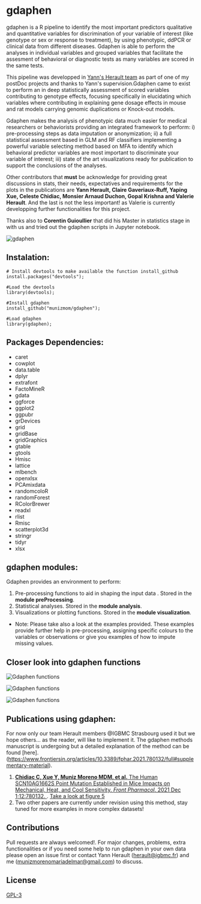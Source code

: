 # gdaphen

[](https://img.shields.io/badge/Gdaphen-v0.0-pink)
gdaphen is a R pipeline to identify the most important predictors qualitative and quantitative variables for discrimination of your variable of interest (like genotype or sex or response to treatment), by using phenotypic, ddPCR or clinical data from different diseases. Gdaphen is able to perform the analyses in individual variables and grouped variables that facilitate the assesment of behavioral or diagnostic tests as many variables are scored in the same tests.

This pipeline was developped in [Yann's Herault team](https://www.igbmc.fr/igbmc/missions/annuaire/yann-herault) as part of one of my postDoc projects and thanks to Yann's supervision.Gdaphen came to exist to perform an in deep statistically assessment of scored variables contributing to genotype effects, focusing specifically in elucidating which variables where contributing in explaining gene dosage effects in mouse and rat models carrying genomic duplications or Knock-out models.

Gdaphen makes the analysis of phenotypic data much easier for medical researchers or behaviorists providing an integrated framework to perform: i) pre-processing steps as data imputation or anonymization; ii)  a full statistical assessment based in GLM and RF classifiers implementing a powerful variable selecting method based on MFA to identify which behavioral predictor variables are most important to discriminate your variable of interest; iii) state of the art visualizations ready for publication to support the conclusions of the analyses.

Other contributors that **must** be acknowledge for providing great discussions in stats, their needs, expectatives and requirements for the plots  in the publications are **Yann Herault, Claire Gaveriaux-Ruff, Yaping Xue, Celeste Chidiac, Monsier Arnaud Duchon, Gopal Krishna and Valerie Herault**. And the last is not the less important! as Valerie is currently developping further functionalities for this project. 

Thanks also to **Corentin Guioullier** that did his Master in statistics stage in with us and tried out the gdaphen scripts in Jupyter notebook.

![gdaphen](https://github.com/munizmom/gdaphen/blob/master/images/graphicalAbstract.jpg)

## Instalation:
```
# Install devtools to make available the function install_github
install.packages("devtools");

#Load the devtools
library(devtools); 

#Install gdaphen
install_github("munizmom/gdaphen");

#Load gdaphen
library(gdaphen);
```

## Packages Dependencies:
* caret
* cowplot
* data.table
* dplyr
* extrafont
* FactoMineR
* gdata
* ggforce
* ggplot2
* ggpubr
* grDevices
* grid
* gridBase
* gridGraphics
* gtable
* gtools
* Hmisc
* lattice
* mlbench
* openxlsx
* PCAmixdata
* randomcoloR
* randomForest
* RColorBrewer
* readxl
* rlist
* Rmisc
* scatterplot3d
* stringr
* tidyr
* xlsx

## gdaphen modules:

Gdaphen provides an environment to perform:

1.  Pre-processing functions to aid in shaping the input data . Stored in the **module preProcessing**. 
2.  Statistical analyses. Stored in the **module analysis**.
3.  Visualizations or plotting functions. Stored in the **module visualization**.

- Note: Please take also a look at the examples provided. These examples provide further help in pre-processing, assigning specific colours to the variables or observations or give you examples of how to impute missing values.


## Closer look into gdaphen functions

![Gdaphen functions](https://github.com/munizmom/gdaphen/blob/master/images/gdaphen_functions_1.jpg)

![Gdaphen functions](https://github.com/munizmom/gdaphen/blob/master/images/gdaphen_functions_2.jpg)

![Gdaphen functions](https://github.com/munizmom/gdaphen/blob/master/images/gdaphen_functions_3.jpg)

## Publications using gdaphen:
For now only our team Herault members @IGBMC Strasbourg used it but we hope others... as the reader, will like to implement it.
The gdaphen methods manuscript is undergoing but a detailed explanation of the method can be found [here].(https://www.frontiersin.org/articles/10.3389/fphar.2021.780132/full#supplementary-material).


1. [**Chidiac C, Xue Y, Muniz Moreno MDM, et al.** The Human SCN10AG1662S Point Mutation Established in Mice Impacts on Mechanical, Heat, and Cool Sensitivity. *Front Pharmacol*. 2021 Dec 1;12:780132. ](https://www.frontiersin.org/articles/10.3389/fphar.2021.780132/full). [Take a look at figure 5](https://www.frontiersin.org/files/Articles/780132/fphar-12-780132-HTML/image_m/fphar-12-780132-g005.jpg)
2. Two other papers are currently under revision using this method, stay tuned for more examples in more complex datasets!


## Contributions
Pull requests are always welcomed!. For major changes, problems, extra functionalities or if you need some help to run gdaphen in your own data please open an issue first or contact  Yann Herault (herault@igbmc.fr) and me (munizmorenomariadelmar@gmail.com) to discuss.

## License
[GPL-3](https://www.gnu.org/licenses/gpl-3.0.html)



